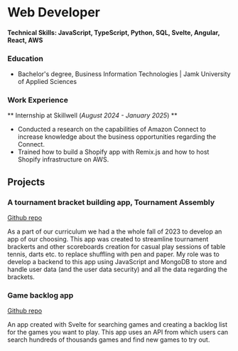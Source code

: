 # Web Developer

#### Technical Skills: JavaScript, TypeScript, Python, SQL, Svelte, Angular, React, AWS

### Education
- Bachelor's degree, Business Information Technologies | Jamk University of Applied Sciences 

### Work Experience
** Internship at Skillwell (_August 2024 - January 2025_) **
- Conducted a research on the capabilities of Amazon Connect to increase knowledge about the business opportunities regarding the Connect.
- Trained how to build a Shopify app with Remix.js and how to host Shopify infrastructure on AWS.

## Projects
### A tournament bracket building app, Tournament Assembly
[Github repo](link)

As a part of our curriculum we had a the whole fall of 2023 to develop an app of our choosing. This app was created to streamline tournament brackerts and other scoreboards creation for casual play sessions of table tennis, darts etc. to replace shuffling with pen and paper. My role was to develop a backend to this app using JavaScript and MongoDB to store and handle user data (and the user data security) and all the data regarding the brackets.

### Game backlog app
[Github repo](link)

An app created with Svelte for searching games and creating a backlog list for the games you want to play. This app uses an API from which users can search hundreds of thousands games and find new games to try out.


